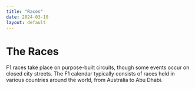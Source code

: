 ```yaml
---
title: "Races"
date: 2024-03-10
layout: default
---
```


# The Races

F1 races take place on purpose-built circuits, though some events occur on closed city streets. The F1 calendar typically consists of races held in various countries around the world, from Australia to Abu Dhabi.
